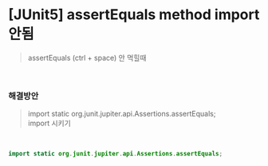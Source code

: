 # [JUnit5] assertEquals method import 안됨   
>assertEquals (ctrl + space) 안 먹힐때  

<br> 

### 해결방안
>import static org.junit.jupiter.api.Assertions.assertEquals;    
>import  시키기   

<br>

```java
import static org.junit.jupiter.api.Assertions.assertEquals;
```
